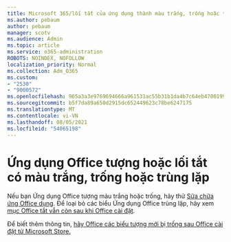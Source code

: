 ```yaml
---
title: Microsoft 365/lối tắt của ứng dụng thành màu trắng, trống hoặc trùng lặp
ms.author: pebaum
author: pebaum
manager: scotv
ms.audience: Admin
ms.topic: article
ms.service: o365-administration
ROBOTS: NOINDEX, NOFOLLOW
localization_priority: Normal
ms.collection: Adm_O365
ms.custom:
- "2530"
- "9000572"
ms.openlocfilehash: 965a3a3e9769694666a961531ac55b31b1da4b7c64eb4700199df8cbcf2152d7
ms.sourcegitcommit: b5f7da89a650d2915dc652449623c78be6247175
ms.translationtype: MT
ms.contentlocale: vi-VN
ms.lasthandoff: 08/05/2021
ms.locfileid: "54065198"
---
```

# <a name="office-app-icons-or-shortcuts-are-white-blank-or-duplicate"></a>Ứng dụng Office tượng hoặc lối tắt có màu trắng, trống hoặc trùng lặp

Nếu bạn Ứng dụng Office tượng màu trắng hoặc trống, hãy thử [Sửa chữa ứng Office dụng](https://support.office.com/article/repair-an-office-application-7821d4b6-7c1d-4205-aa0e-a6b40c5bb88b). Để loại bỏ các biểu Ứng dụng Office trùng lặp, hãy xem [mục Office tắt vẫn còn sau khi Office cài đặt](https://support.office.com/article/office-shortcuts-remain-after-office-uninstall-cc04b8e2-6e91-4c10-94af-9359e595d565).

Để biết thêm thông tin, [hãy Office các biểu tượng mới bị trống sau Office cài đặt từ Microsoft Store.](https://support.office.com/article/office-icons-are-blank-after-installing-office-from-the-microsoft-store-7cdaebde-93d5-4873-b767-d9ddc0474d59)